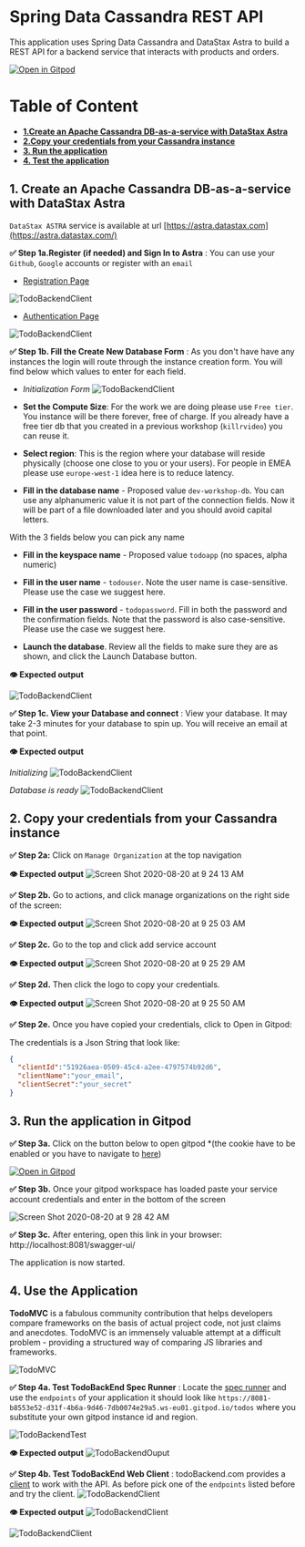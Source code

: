 # Spring Data Cassandra REST API

This application uses Spring Data Cassandra and DataStax Astra to build a REST API for a backend service that interacts with products and orders.

[![Open in Gitpod](https://gitpod.io/button/open-in-gitpod.svg)](https://gitpod.io/from-referrer)

# Table of Content
- **[1.Create an Apache Cassandra DB-as-a-service with DataStax Astra](#1-create-an-apache-cassandra-db-as-a-service-with-datastax-astra)**
- **[2.Copy your credentials from your Cassandra instance](#2-copy-your-credentials-from-your-cassandra-instance)**
- **[3. Run the application](#3-run-the-application-in-gitpod)**
- **[4. Test the application](#4-use-the-application)**


## 1. Create an Apache Cassandra DB-as-a-service with DataStax Astra

`DataStax ASTRA` service is available at url [https://astra.datastax.com](https://astra.datastax.com/)

**✅ Step 1a.Register (if needed) and Sign In to Astra** : You can use your `Github`, `Google` accounts or register with an `email`

- [Registration Page](https://astra.datastax.com/register)

![TodoBackendClient](https://github.com/DataStax-Academy/microservices-java-workshop-online/blob/master/z-materials/images/astra-create-register.png?raw=true)

- [Authentication Page](https://astra.datastax.com/)

![TodoBackendClient](https://github.com/DataStax-Academy/microservices-java-workshop-online/blob/master/z-materials/images/astra-create-login.png?raw=true)


**✅ Step 1b. Fill the Create New Database Form** : As you don't have have any instances the login will route through the instance creation form. You will find below which values to enter for each field.

- *Initialization Form*
![TodoBackendClient](https://github.com/DataStax-Academy/microservices-java-workshop-online/blob/master/z-materials/images/astra-create-2.png?raw=true)

- **Set the Compute Size**: For the work we are doing please use `Free tier`. You instance will be there forever, free of charge. If you already have a free tier db that you created in a previous workshop (`killrvideo`) you can reuse it.

- **Select region**: This is the region where your database will reside physically (choose one close to you or your users). For people in EMEA please use `europe-west-1` idea here is to reduce latency.

- **Fill in the database name** - Proposed value `dev-workshop-db`. You can use any alphanumeric value it is not part of the connection fields. Now it will be part of a file downloaded later and you should avoid capital letters.

With the 3 fields below you can pick any name

- **Fill in the keyspace name** - Proposed value `todoapp` (no spaces, alpha numeric)

- **Fill in the user name** - `todouser`. Note the user name is case-sensitive. Please use the case we suggest here.

- **Fill in the user password** - `todopassword`. Fill in both the password and the confirmation fields. Note that the password is also case-sensitive. Please use the case we suggest here.

- **Launch the database**. Review all the fields to make sure they are as shown, and click the Launch Database button.

**👁️ Expected output**

![TodoBackendClient](https://github.com/DataStax-Academy/microservices-java-workshop-online/blob/master/z-materials/images/astra-create-3.png?raw=true)

**✅ Step 1c. View your Database and connect** : View your database. It may take 2-3 minutes for your database to spin up. You will receive an email at that point.

**👁️ Expected output**

*Initializing*
![TodoBackendClient](https://github.com/DataStax-Academy/microservices-java-workshop-online/blob/master/z-materials/images/astra-create-4.png?raw=true)

*Database is ready*
![TodoBackendClient](https://github.com/DataStax-Academy/microservices-java-workshop-online/blob/master/z-materials/images/astra-create-5.png?raw=true)

## 2. Copy your credentials from your Cassandra instance

**✅ Step 2a:** Click on `Manage Organization`  at the top navigation

**👁️ Expected output**
![Screen Shot 2020-08-20 at 9 24 13 AM](https://user-images.githubusercontent.com/69874632/90799837-a5ba2d80-e2c8-11ea-8104-35ef6c0723ef.png)
  
**✅ Step 2b.** Go to actions, and click manage organizations on the right side of the screen: 

**👁️ Expected output**
![Screen Shot 2020-08-20 at 9 25 03 AM](https://user-images.githubusercontent.com/69874632/90801603-faf73e80-e2ca-11ea-8bab-dc82baf0c4ae.png)
   
**✅ Step 2c.** Go to the top and click add service account

**👁️ Expected output**
![Screen Shot 2020-08-20 at 9 25 29 AM](https://user-images.githubusercontent.com/69874632/90801716-1cf0c100-e2cb-11ea-938b-85709cad8ce0.png)

**✅ Step 2d.** Then click the logo to copy your credentials. 

**👁️ Expected output**
![Screen Shot 2020-08-20 at 9 25 50 AM](https://user-images.githubusercontent.com/69874632/90801796-3560db80-e2cb-11ea-8c1d-4387ca9809a4.png)

**✅ Step 2e.** Once you have copied your credentials, click to Open in Gitpod:

The credentials is a Json String that look like:
```json
{ 
  "clientId":"51926aea-0509-45c4-a2ee-4797574b92d6",
  "clientName":"your_email",
  "clientSecret":"your_secret"
}
```

## 3. Run the application in Gitpod

**✅ Step 3a.** Click on the button below to open gitpod *(the cookie have to be enabled or you have to navigate to [here](https://gitpod.io/#https://github.com/DataStax-Examples/spring-data-starter))

[![Open in Gitpod](https://gitpod.io/button/open-in-gitpod.svg)](https://gitpod.io/from-referrer)

**✅ Step 3b.** Once your gitpod workspace has loaded paste your service account credentials and enter in the bottom of the screen 

![Screen Shot 2020-08-20 at 9 28 42 AM](https://user-images.githubusercontent.com/69874632/90801910-5e816c00-e2cb-11ea-874b-fb64ee7a26ae.png)

**✅ Step 3c.**  After entering, open this link in your browser: http://localhost:8081/swagger-ui/

The application is now started.

## 4. Use the Application 

**TodoMVC** is a fabulous community contribution that helps developers compare frameworks on the basis of actual project code, not just claims and anecdotes. TodoMVC is an immensely valuable attempt at a difficult problem - providing a structured way of comparing JS libraries and frameworks.

![TodoMVC](https://github.com/DataStax-Academy/microservices-java-workshop-online/blob/master/z-materials/images/todomvc.png?raw=true)

**✅ Step 4a. Test TodoBackEnd Spec Runner** : Locate the [spec runner](https://www.todobackend.com/specs/index.html) and use the `endpoints` of your application it should look like `https://8081-b8553e52-d31f-4b6a-9d46-7db0074e29a5.ws-eu01.gitpod.io/todos` where you substitute your own gitpod instance id and region.

![TodoBackendTest](https://github.com/DataStax-Academy/microservices-java-workshop-online/blob/master/z-materials/images/todobackend-runtest.png?raw=true)

**👁️ Expected output**
![TodoBackendOuput](https://github.com/DataStax-Academy/microservices-java-workshop-online/blob/master/z-materials/images/todobackend-output-host.png?raw=true)


**✅ Step 4b. Test TodoBackEnd Web Client** : todoBackend.com provides a [client](https://www.todobackend.com/client/index.html) to work with the API. As before pick one of the `endpoints` listed before and try the client.
![TodoBackendClient](https://github.com/DataStax-Academy/microservices-java-workshop-online/blob/master/z-materials/images/todobackend-runclient.png?raw=true)

**👁️ Expected output**
![TodoBackendClient](https://github.com/DataStax-Academy/microservices-java-workshop-online/blob/master/z-materials/images/todobackend-output-client.png?raw=true)

![TodoBackendClient](https://github.com/DataStax-Academy/microservices-java-workshop-online/blob/master/z-materials/images/welldone.jpg?raw=true)
